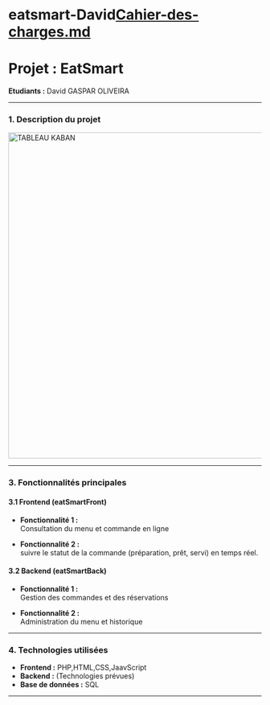 # eatsmart-David[Cahier-des-charges.md](https://github.com/user-attachments/files/22384323/Cahier-des-charges.md)
# **Projet : EatSmart**

**Etudiants :** David GASPAR OLIVEIRA

---

### **1. Description du projet**

<img width="1152" height="648" alt="TABLEAU KABAN" src="https://github.com/user-attachments/assets/29521276-0354-4e55-952d-66713af94b01" />

---

### **3. Fonctionnalités principales**

#### **3.1 Frontend (eatSmartFront)**

- **Fonctionnalité 1 :**  
  Consultation du menu et commande en ligne
  
- **Fonctionnalité 2 :**  
  suivre le statut de la commande (préparation, prêt, servi) en temps réel.
  
#### **3.2 Backend (eatSmartBack)**

- **Fonctionnalité 1 :**  
  Gestion des commandes et des réservations
  
- **Fonctionnalité 2 :**  
  Administration du menu et historique

---

### **4. Technologies utilisées**

- **Frontend :** PHP,HTML,CSS,JaavScript
- **Backend :** (Technologies prévues)
- **Base de données :** SQL

---




